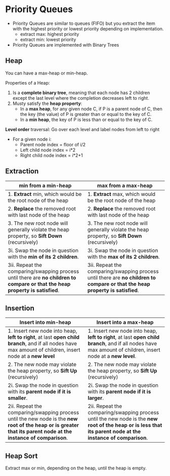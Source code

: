 # Priority Queues

* Priority Queues are similar to queues (FIFO) but you extract the item with the highest priority or lowest priority depending on implementation.
  * extract max: highest priority
  * extract min: lowest priority
* Priority Queues are implemented with Binary Trees

## Heap

You can have a max-heap or min-heap.

Properties of a Heap:

1. Is a **complete binary tree**, meaning that each node has 2 children except the last level where the completion decreases left to right. 
2. Musty satisfy the **heap property**: 
   - In a **max heap**, for any given node C, if P is a parent node of C, then the key (the value) of P is greater than or equal to the key of C.
   - In a **min heap**, the key of P is less than or equal to the key of C.

**Level order** traversal: Go over each level and label nodes from left to right

* For a given node i:
  * Parent node index = floor of i/2
  * Left child node index = i*2
  * Right child node index = i*2+1

## Extraction

| min from a min-heap                                          | max from a max-heap                                          |
| ------------------------------------------------------------ | ------------------------------------------------------------ |
| 1. **Extract** min, which would be the root node of the heap | 1. **Extract** max, which would be the root node of the heap |
| 2. **Replace** the removed root with last node of the heap   | 2. **Replace** the removed root with last node of the heap   |
| 3. The new root node will generally violate the heap property, so **Sift Down** (recursively) | 3. The new root node will generally violate the heap property, so **Sift Down** (recursively) |
| 3i. Swap the node in question with the **min of its 2 children**. | 3i. Swap the node in question with the **max of its 2 children**. |
| 3ii. Repeat the comparing/swapping process until there are **no children to compare or that the heap property is satisfied**. | 3ii. Repeat the comparing/swapping process until there are **no children to compare or that the heap property is satisfied**. |

## Insertion

| Insert into min-heap                                         | Insert into a max-heap                                       |
| ------------------------------------------------------------ | ------------------------------------------------------------ |
| 1. Insert new node into heap, **left to right**, at last **open child branch**, and if all nodes have max amount of children, insert node at a **new level** | 1. Insert new node into heap, **left to right**, at last **open child branch**, and if all nodes have max amount of children, insert node at a **new level**. |
| 2. The new node may violate the heap property, so **Sift Up** (recursively) | 2. The new node may violate the heap property, so **Sift Up** (recursively) |
| 2i. Swap the node in question with its **parent node if it is smaller**. | 2i. Swap the node in question with its **parent node if it is larger**. |
| 2ii. Repeat the comparing/swapping process until the new node is the **new root of the heap or is greater that its parent node at the instance of comparison**. | 2ii. Repeat the comparing/swapping process until the new node is the **new root of the heap or is less that its parent node at the instance of comparison**. |

## Heap Sort

Extract max or min, depending on the heap, until the heap is empty.



